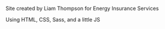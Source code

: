 Site created by Liam Thompson for Energy Insurance Services

Using HTML, CSS, Sass, and a little JS
